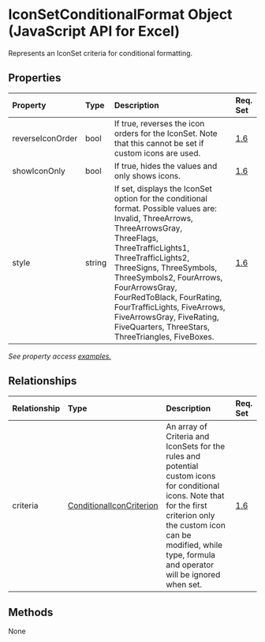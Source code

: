 # IconSetConditionalFormat Object (JavaScript API for Excel)

Represents an IconSet criteria for conditional formatting.

## Properties

| Property	   | Type	|Description| Req. Set|
|:---------------|:--------|:----------|:----|
|reverseIconOrder|bool|If true, reverses the icon orders for the IconSet. Note that this cannot be set if custom icons are used.|[1.6](../requirement-sets/excel-api-requirement-sets.md)|
|showIconOnly|bool|If true, hides the values and only shows icons.|[1.6](../requirement-sets/excel-api-requirement-sets.md)|
|style|string|If set, displays the IconSet option for the conditional format. Possible values are: Invalid, ThreeArrows, ThreeArrowsGray, ThreeFlags, ThreeTrafficLights1, ThreeTrafficLights2, ThreeSigns, ThreeSymbols, ThreeSymbols2, FourArrows, FourArrowsGray, FourRedToBlack, FourRating, FourTrafficLights, FiveArrows, FiveArrowsGray, FiveRating, FiveQuarters, ThreeStars, ThreeTriangles, FiveBoxes.|[1.6](../requirement-sets/excel-api-requirement-sets.md)|

_See property access [examples.](#property-access-examples)_

## Relationships
| Relationship | Type	|Description| Req. Set|
|:---------------|:--------|:----------|:----|
|criteria|[ConditionalIconCriterion](conditionaliconcriterion.md)|An array of Criteria and IconSets for the rules and potential custom icons for conditional icons. Note that for the first criterion only the custom icon can be modified, while type, formula and operator will be ignored when set.|[1.6](../requirement-sets/excel-api-requirement-sets.md)|

## Methods
None

